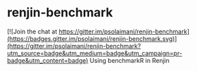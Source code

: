 # renjin-benchmark

[![Join the chat at https://gitter.im/psolaimani/renjin-benchmark](https://badges.gitter.im/psolaimani/renjin-benchmark.svg)](https://gitter.im/psolaimani/renjin-benchmark?utm_source=badge&utm_medium=badge&utm_campaign=pr-badge&utm_content=badge)
Using benchmarkR in Renjin
